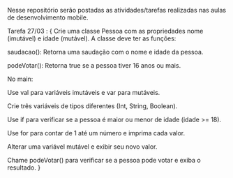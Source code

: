 Nesse repositório serão postadas as atividades/tarefas realizadas nas aulas de desenvolvimento mobile.

Tarefa 27/03 : { Crie uma classe Pessoa com as propriedades nome (imutável) e idade (mutável). A classe deve ter as funções:

saudacao(): Retorna uma saudação com o nome e idade da pessoa.

podeVotar(): Retorna true se a pessoa tiver 16 anos ou mais.

No main:

Use val para variáveis imutáveis e var para mutáveis.

Crie três variáveis de tipos diferentes (Int, String, Boolean).

Use if para verificar se a pessoa é maior ou menor de idade (idade >= 18).

Use for para contar de 1 até um número e imprima cada valor.

Alterar uma variável mutável e exibir seu novo valor.

Chame podeVotar() para verificar se a pessoa pode votar e exiba o resultado. }
